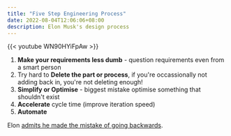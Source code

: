 ```yaml
---
title: "Five Step Engineering Process"
date: 2022-08-04T12:06:06+08:00
description: Elon Musk's design process
---
```


{{< youtube WN90HYiFpAw >}}

1. **Make your requirements less dumb** - question requirements even from a smart person
2. Try hard to **Delete the part or process**, if you're occassionally not adding back in, you're not deleting enough!
3. **Simplify or Optimise** - biggest mistake optimise something that shouldn't exist
4. **Accelerate** cycle time (improve iteration speed)
5. **Automate**

Elon [admits he made the mistake of going backwards](https://youtu.be/WN90HYiFpAw?t=203).
